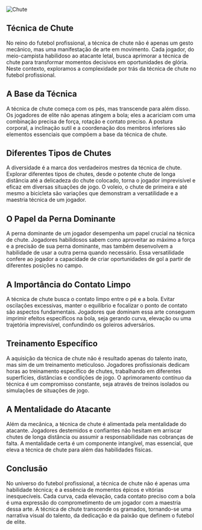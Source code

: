 ![Chute](https://torcedoresbrasil.com/wp-content/uploads/2023/06/conhecimentos-tecnicos-de-chute-aperfeicoando-sua-precisao-e-potencia.jpg)

## Técnica de Chute
No reino do futebol profissional, a técnica de chute não é apenas um gesto mecânico, mas uma manifestação de arte em movimento. Cada jogador, do meio-campista habilidoso ao atacante letal, busca aprimorar a técnica de chute para transformar momentos decisivos em oportunidades de glória. Neste contexto, exploramos a complexidade por trás da técnica de chute no futebol profissional.
## A Base da Técnica
A técnica de chute começa com os pés, mas transcende para além disso. Os jogadores de elite não apenas atingem a bola; eles a acariciam com uma combinação precisa de força, rotação e contato preciso. A postura corporal, a inclinação sutil e a coordenação dos membros inferiores são elementos essenciais que compõem a base da técnica de chute.
## Diferentes Tipos de Chutes
A diversidade é a marca dos verdadeiros mestres da técnica de chute. Explorar diferentes tipos de chutes, desde o potente chute de longa distância até a delicadeza do chute colocado, torna o jogador imprevisível e eficaz em diversas situações de jogo. O voleio, o chute de primeira e até mesmo a bicicleta são variações que demonstram a versatilidade e a maestria técnica de um jogador.
## O Papel da Perna Dominante
A perna dominante de um jogador desempenha um papel crucial na técnica de chute. Jogadores habilidosos sabem como aproveitar ao máximo a força e a precisão de sua perna dominante, mas também desenvolvem a habilidade de usar a outra perna quando necessário. Essa versatilidade confere ao jogador a capacidade de criar oportunidades de gol a partir de diferentes posições no campo.
## A Importância do Contato Limpo
A técnica de chute busca o contato limpo entre o pé e a bola. Evitar oscilações excessivas, manter o equilíbrio e focalizar o ponto de contato são aspectos fundamentais. Jogadores que dominam essa arte conseguem imprimir efeitos específicos na bola, seja gerando curva, elevação ou uma trajetória imprevisível, confundindo os goleiros adversários.
## Treinamento Específico
A aquisição da técnica de chute não é resultado apenas do talento inato, mas sim de um treinamento meticuloso. Jogadores profissionais dedicam horas ao treinamento específico de chutes, trabalhando em diferentes superfícies, distâncias e condições de jogo. O aprimoramento contínuo da técnica é um compromisso constante, seja através de treinos isolados ou simulações de situações de jogo.
## A Mentalidade do Atacante
Além da mecânica, a técnica de chute é alimentada pela mentalidade do atacante. Jogadores destemidos e confiantes não hesitam em arriscar chutes de longa distância ou assumir a responsabilidade nas cobranças de falta. A mentalidade certa é um componente intangível, mas essencial, que eleva a técnica de chute para além das habilidades físicas.
## Conclusão
No universo do futebol profissional, a técnica de chute não é apenas uma habilidade técnica; é a essência de momentos épicos e vitórias inesquecíveis. Cada curva, cada elevação, cada contato preciso com a bola é uma expressão do comprometimento de um jogador com a maestria dessa arte. A técnica de chute transcende os gramados, tornando-se uma narrativa visual do talento, da dedicação e da paixão que definem o futebol de elite.